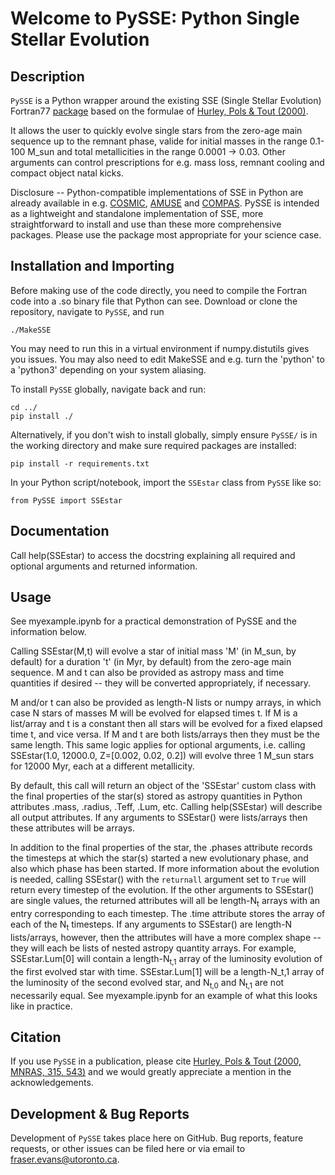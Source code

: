 # Welcome to PySSE: Python Single Stellar Evolution

## Description

`PySSE` is a Python wrapper around the existing SSE (Single Stellar Evolution) Fortran77 [package](https://ui.adsabs.harvard.edu/abs/2013ascl.soft03015H/abstract) based on the formulae of [Hurley, Pols & Tout (2000)](https://ui.adsabs.harvard.edu/abs/2000MNRAS.315..543H/abstract). 

It allows the user to quickly evolve single stars from the zero-age main sequence up to the remnant phase, valide for initial masses in the range 0.1-100 M_sun and total metallicities in the range  0.0001 -> 0.03. Other arguments can control prescriptions for e.g. mass loss, remnant cooling and compact object natal kicks.

Disclosure -- Python-compatible implementations of SSE in Python are already available in e.g. [COSMIC](https://github.com/COSMIC-PopSynth/COSMIC), [AMUSE](https://github.com/amusecode/amuse) and [COMPAS](https://github.com/TeamCOMPAS/COMPAS). PySSE is intended as a lightweight and standalone implementation of SSE, more straightforward to install and use than these more comprehensive packages. Please use the package most appropriate for your science case.


## Installation and Importing

Before making use of the code directly, you need to compile the Fortran code into a .so binary file that Python can see. Download or clone the repository, navigate to `PySSE`, and run

```
./MakeSSE
```
You may need to run this in a virtual environment if numpy.distutils gives you issues. You may also need to edit MakeSSE and e.g. turn the 'python' to a 'python3' depending on your system aliasing.

To install `PySSE` globally, navigate back and run:
``` 
cd ../
pip install ./
```

Alternatively, if you don't wish to install globally, simply ensure `PySSE/` is in the working directory and make sure required packages are installed:

```
pip install -r requirements.txt
``` 

In your Python script/notebook, import the `SSEstar` class from `PySSE` like so:

```
from PySSE import SSEstar
```

## Documentation

Call help(SSEstar) to access the docstring explaining all required and optional arguments and returned information.

## Usage

See myexample.ipynb for a practical demonstration of PySSE and the information below.

Calling SSEstar(M,t) will evolve a star of initial mass 'M' (in M_sun, by default) for a duration 't' (in Myr, by default) from the zero-age main sequence. M and t can also be provided as astropy mass and time quantities if desired -- they will be converted appropriately, if necessary. 

M and/or t can also be provided as length-N lists or numpy arrays, in which case N stars of masses M will be evolved for elapsed times t. If M is a list/array and t is a constant then all stars will be evolved for a fixed elapsed time t, and vice versa. If M and t are both lists/arrays then they must be the same length. This same logic applies for optional arguments, i.e. calling SSEstar(1.0, 12000.0, Z=[0.002, 0.02, 0.2]) will evolve three 1 M_sun stars for 12000 Myr, each at a different metallicity.

By default, this call will return an object of the 'SSEstar' custom class with the final properties of the star(s) stored as astropy quantities in Python attributes .mass, .radius, .Teff, .Lum, etc. Calling help(SSEstar) will describe all output attributes. If any arguments to SSEstar() were lists/arrays then these attributes will be arrays. 

In addition to the final properties of the star, the .phases attribute records the timesteps at which the star(s) started a new evolutionary phase, and also which phase has been started. If more information about the evolution is needed, calling SSEstar() with the `returnall` argument set to `True` will return every timestep of the evolution. If the other arguments to SSEstar() are single values, the returned attributes will all be length-N<sub>t</sub> arrays with an entry corresponding to each timestep. The .time attribute stores the array of each of the N<sub>t</sub> timesteps. If any arguments to SSEstar() are length-N lists/arrays, however, then the attributes will have a more complex shape -- they will each be lists of nested astropy quantity arrays. For example, SSEstar.Lum[0] will contain a length-N<sub>t,1</sub> array of the luminosity evolution of the first evolved star with time. SSEstar.Lum[1] will be a length-N_t,1 array of the luminosity of the second evolved star, and N<sub>t,0</sub> and N<sub>t,1</sub> are not necessarily equal. See myexample.ipynb for an example of what this looks like in practice.

## Citation

If you use `PySSE` in a publication, please cite [Hurley, Pols & Tout (2000, MNRAS, 315, 543)](https://ui.adsabs.harvard.edu/abs/2000MNRAS.315..543H/abstract) and we would greatly appreciate a mention in the acknowledgements.

## Development & Bug Reports 

Development of `PySSE` takes place here on GitHub. Bug reports, feature requests, or other issues can be filed here or via email to fraser.evans@utoronto.ca.







